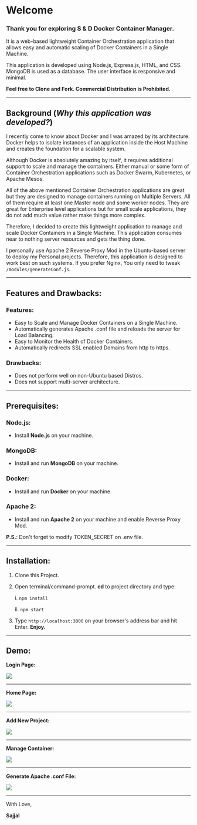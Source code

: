 # Welcome

### Thank you for exploring S & D Docker Container Manager.

It is a web-based lightweight Container Orchestration application that allows easy and automatic scaling of Docker Containers in a Single Machine.

This application is developed using Node.js, Express.js, HTML, and CSS. MongoDB is used as a database. The user interface is responsive and minimal.

**Feel free to Clone and Fork. Commercial Distribution is Prohibited.**

---

## Background (_Why this application was developed?_)

I recently come to know about Docker and I was amazed by its architecture. Docker helps to isolate instances of an application inside the Host Machine and creates the foundation for a scalable system.

Although Docker is absolutely amazing by itself, it requires additional support to scale and manage the containers. Either manual or some form of Container Orchestration applications such as Docker Swarm, Kubernetes, or Apache Mesos.

All of the above mentioned Container Orchestration applications are great but they are designed to manage containers running on Multiple Servers. All of them require at least one Master node and some worker nodes. They are great for Enterprise level applications but for small scale applications, they do not add much value rather make things more complex.

Therefore, I decided to create this lightweight application to manage and scale Docker Containers in a Single Machine. This application consumes near to nothing server resources and gets the thing done.

I personally use Apache 2 Reverse Proxy Mod in the Ubuntu-based server to deploy my Personal projects. Therefore, this application is designed to work best on such systems. If you prefer Nginx, You only need to tweak `/modules/generateConf.js`.

---

## Features and Drawbacks:

### Features:

- Easy to Scale and Manage Docker Containers on a Single Machine.
- Automatically generates Apache .conf file and reloads the server for Load Balancing.
- Easy to Monitor the Health of Docker Containers.
- Automatically redirects SSL enabled Domains from http to https.

### Drawbacks:

- Does not perform well on non-Ubuntu based Distros.
- Does not support multi-server architecture.

---

## Prerequisites:

### Node.js:

- Install **Node.js** on your machine.

### MongoDB:

- Install and run **MongoDB** on your machine.

### Docker:

- Install and run **Docker** on your machine.

### Apache 2:

- Install and run **Apache 2** on your machine and enable Reverse Proxy Mod.

**P.S.**: Don't forget to modify TOKEN_SECRET on .env file.

---

## Installation:

1. Clone this Project.
2. Open terminal/command-prompt. **cd** to project directory and type:

   i. `npm install`

   ii. `npm start`

3. Type `http://localhost:3000` on your browser's address bar and hit Enter. **Enjoy.**

---

## Demo:

**Login Page:**

<img src="https://github.com/Sajjal/Lightweight-Docker-Container-Manager/blob/master/public/images/Screen_shots/login.png">

---

**Home Page:**

<img src="https://github.com/Sajjal/Lightweight-Docker-Container-Manager/blob/master/public/images/Screen_shots/home.png">

---

**Add New Project:**

<img src="https://github.com/Sajjal/Lightweight-Docker-Container-Manager/blob/master/public/images/Screen_shots/add.png">

---

**Manage Container:**

<img src="https://github.com/Sajjal/Lightweight-Docker-Container-Manager/blob/master/public/images/Screen_shots/manage.png">

---

**Generate Apache .conf File:**

<img src="https://github.com/Sajjal/Lightweight-Docker-Container-Manager/blob/master/public/images/Screen_shots/config.png">

---

With Love,

**Sajjal**
